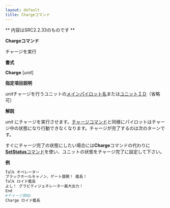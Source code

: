 ```yaml
---
layout: default
title: Chargeコマンド
---
```

** 内容はSRC2.2.33のものです **

**Chargeコマンド**

チャージを実行

**書式**

**Charge** [*unit*]

**指定項目説明**

*unit*チャージを行うユニットの[メインパイロット名](メインパイロット名.md)または[ユニットＩＤ](ユニットＩＤ.md)（省略可）

**解説**

*unit* にチャージを実行させます。[チャージコマンド](チャージ.md)と同様にパイロットはチャージ中の状態になり行動できなくなります。チャージが完了するのは次のターンです。

すぐにチャージ完了の状態にしたい場合には**Charge**コマンドの代わりに[**SetStatus**コマンド](SetStatusコマンド.md)を使い、ユニットの状態をチャージ完了に設定して下さい。

**例**
```sh
Talk オペレーター
ブラックホールキャノン、ゲート展開！ 艦長！
Talk ロイド艦長
よし！ グラビティジェネレーター最大出力！
End
#チャージ開始
Charge ロイド艦長
```

